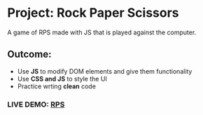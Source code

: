 <h1>Project: Rock Paper Scissors</h1>
<p>A game of RPS made with JS that is played against the computer.</p>
<h2>Outcome:</h2>
<ul>
    <li>Use <strong>JS</strong> to modify DOM elements and give them functionality</li>
    <li>Use <strong>CSS and JS</strong> to style the UI</li>
    <li>Practice wrting <strong>clean</strong> code</li>
</ul>
<h3>LIVE DEMO: <a href ="https://projecthenri.github.io/rock-paper-scissors-2024/">RPS</a></h3>